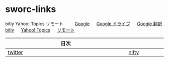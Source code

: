 # sworc-links
bitly Yahoo! Topics リモート 　　
[Google](http://www.google.co.jp/) 　 [Google ドライブ](https://drive.google.com/drive) 　 [Google 翻訳](https://translate.google.co.jp/?hl=ja&tab=rT) 　 [bitly](https://bitly.com/) 　 [Yahoo! Topics](https://news.yahoo.co.jp/topics) 　 [リモート](https://remotedesktop.google.com/access/)

| 日次　　　　　　　　　　　　　　　　　　　　　　 | その他　　　　　　　　　　　　　　　　　　　　　　 |
| ------------- | ------------- |
| [twitter](https://twitter.com/i/flow/login)  | [nifty](https://mail.nifty.com/mailer/)  |

